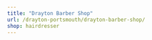 ```yaml
---
title: "Drayton Barber Shop"
url: /drayton-portsmouth/drayton-barber-shop/
shop: hairdresser
---
```

